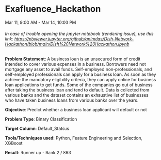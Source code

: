 # Exafluence_Hackathon
Mar 11, 9:00 AM - Mar 14, 10:00 PM

###### In case of trouble opening the jupyter notebook (rendering issue), use this link: https://nbviewer.jupyter.org/github/animdas/Dish-Network-Hackathon/blob/main/Dish%20Network%20Hackathon.ipynb

**Problem Statement**: A business loan is an unsecured form of credit intended to cover various expenses in a business. Borrowers need not mortgage any asset to avail funds. Self-employed non-professionals, and self-employed professionals can apply for a business loan. As soon as they achieve the mandatory eligibility criteria, they can apply online for business loan applications to get funds. Some of the companies go out of business after taking the business loan and tend to default. Data is collected from various banks and
the dataset contains an exhaustive list of businesses who have taken business loans from various banks over the years. 

**Objective**: Predict whether a business loan applicant will default or not

**Problem Type**: Binary Classification

**Target Column**: Default_Statsus

**Tools/Techniques used**: Python, Feature Engineering and Selection, XGBoost

**Result**: Runner up - Rank 2 / 863 
